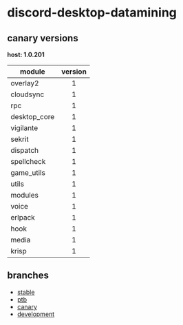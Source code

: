 # discord-desktop-datamining

## canary versions

**host: 1.0.201**

| module | version |
| ------ | :-----: |
| overlay2 | 1 |
| cloudsync | 1 |
| rpc | 1 |
| desktop_core | 1 |
| vigilante | 1 |
| sekrit | 1 |
| dispatch | 1 |
| spellcheck | 1 |
| game_utils | 1 |
| utils | 1 |
| modules | 1 |
| voice | 1 |
| erlpack | 1 |
| hook | 1 |
| media | 1 |
| krisp | 1 |

## branches

- [stable](https://github.com/OpenAsar/discord-desktop-datamining/tree/stable)
- [ptb](https://github.com/OpenAsar/discord-desktop-datamining/tree/ptb)
- [canary](https://github.com/OpenAsar/discord-desktop-datamining/tree/canary)
- [development](https://github.com/OpenAsar/discord-desktop-datamining/tree/development)